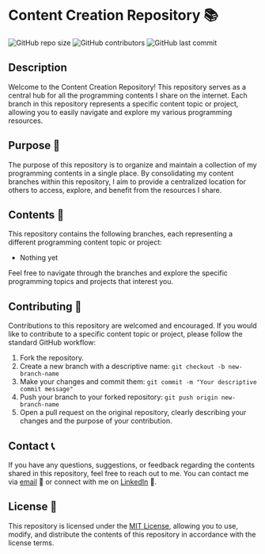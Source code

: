 # Content Creation Repository 📚

![GitHub repo size](https://img.shields.io/github/repo-size/Exclusiveideas/content-creation)
![GitHub contributors](https://img.shields.io/github/contributors/Exclusiveideas/content-creation)
![GitHub last commit](https://img.shields.io/github/last-commit/Exclusiveideas/content-creation)

## Description

Welcome to the Content Creation Repository! This repository serves as a central hub for all the programming contents I share on the internet. Each branch in this repository represents a specific content topic or project, allowing you to easily navigate and explore my various programming resources.

## Purpose 🎯

The purpose of this repository is to organize and maintain a collection of my programming contents in a single place. By consolidating my content branches within this repository, I aim to provide a centralized location for others to access, explore, and benefit from the resources I share.

## Contents 📂

This repository contains the following branches, each representing a different programming content topic or project:

<!-- - `branch-1`: Description of branch 1.
- `branch-2`: Description of branch 2.
- `branch-3`: Description of branch 3.
- ... -->
- Nothing yet 

Feel free to navigate through the branches and explore the specific programming topics and projects that interest you.

## Contributing 🤝

Contributions to this repository are welcomed and encouraged. If you would like to contribute to a specific content topic or project, please follow the standard GitHub workflow:

1. Fork the repository.
2. Create a new branch with a descriptive name: `git checkout -b new-branch-name`
3. Make your changes and commit them: `git commit -m "Your descriptive commit message"`
4. Push your branch to your forked repository: `git push origin new-branch-name`
5. Open a pull request on the original repository, clearly describing your changes and the purpose of your contribution.

## Contact 📞

If you have any questions, suggestions, or feedback regarding the contents shared in this repository, feel free to reach out to me. You can contact me via [email](mailto:muftau201@gmail.com) 📧 or connect with me on [LinkedIn](https://www.linkedin.com/in/muftau/) 👥.

## License 📝

This repository is licensed under the [MIT License](LICENSE), allowing you to use, modify, and distribute the contents of this repository in accordance with the license terms.
